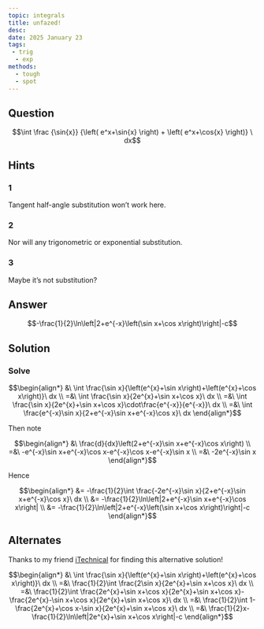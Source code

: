 ```yaml
---
topic: integrals
title: unfazed!
desc: 
date: 2025 January 23
tags:
 - trig
  - exp
methods:
  - tough
  - spot
---
```



## Question
```math
\int
  \frac
    {\sin{x}}
    {\left( e^x+\sin{x} \right) + \left( e^x+\cos{x} \right)}
\ dx
```


## Hints

### 1
Tangent half-angle substitution won’t work here.

### 2
Nor will any trigonometric or exponential substitution.

### 3
Maybe it’s not substitution?


## Answer
```math
-\frac{1}{2}\ln\left|2+e^{-x}\left(\sin x+\cos x\right)\right|-c
```


## Solution

### Solve
```math
\begin{align*}
  &\ \int \frac{\sin x}{\left(e^{x}+\sin x\right)+\left(e^{x}+\cos x\right)}\ dx
  \\ =&\ \int \frac{\sin x}{2e^{x}+\sin x+\cos x}\ dx
  \\ =&\ \int \frac{\sin x}{2e^{x}+\sin x+\cos x}\cdot\frac{e^{-x}}{e^{-x}}\ dx
  \\ =&\ \int \frac{e^{-x}\sin x}{2+e^{-x}\sin x+e^{-x}\cos x}\ dx
\end{align*}
```

Then note

```math
\begin{align*}
  &\ \frac{d}{dx}\left(2+e^{-x}\sin x+e^{-x}\cos x\right)
  \\ =&\ -e^{-x}\sin x+e^{-x}\cos x-e^{-x}\cos x-e^{-x}\sin x
  \\ =&\ -2e^{-x}\sin x
\end{align*}
```

Hence

```math
\begin{align*}
  &= -\frac{1}{2}\int \frac{-2e^{-x}\sin x}{2+e^{-x}\sin x+e^{-x}\cos x}\ dx
  \\ &= -\frac{1}{2}\ln\left|2+e^{-x}\sin x+e^{-x}\cos x\right|
  \\ &= -\frac{1}{2}\ln\left|2+e^{-x}\left(\sin x+\cos x\right)\right|-c
\end{align*}
```


## Alternates

Thanks to my friend <a target="_blank" href="https://github.com/itechnicals">iTechnical</a> for finding this alternative solution!

```math
\begin{align*}
  &\ \int \frac{\sin x}{\left(e^{x}+\sin x\right)+\left(e^{x}+\cos x\right)}\ dx
  \\ =&\ \frac{1}{2}\int \frac{2\sin x}{2e^{x}+\sin x+\cos x}\ dx
  \\ =&\ \frac{1}{2}\int \frac{2e^{x}+\sin x+\cos x}{2e^{x}+\sin x+\cos x}-\frac{2e^{x}-\sin x+\cos x}{2e^{x}+\sin x+\cos x}\ dx
  \\ =&\ \frac{1}{2}\int 1-\frac{2e^{x}+\cos x-\sin x}{2e^{x}+\sin x+\cos x}\ dx
  \\ =&\ \frac{1}{2}x-\frac{1}{2}\ln\left|2e^{x}+\sin x+\cos x\right|-c
\end{align*}
```
